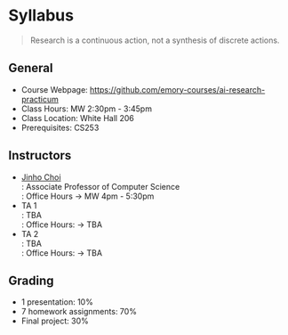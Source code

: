 # Syllabus

> Research is a continuous action, not a synthesis of discrete actions.

## General

* Course Webpage: https://github.com/emory-courses/ai-research-practicum
* Class Hours: MW 2:30pm - 3:45pm
* Class Location: White Hall 206
* Prerequisites: CS253

## Instructors

* [Jinho Choi](http://cs.emory.edu/~choi) <br>
  : Associate Professor of Computer Science <br>
  : Office Hours &rarr; MW 4pm - 5:30pm
* TA 1 <br>
  : TBA <br>
  : Office Hours: &rarr; TBA
* TA 2 <br>
  : TBA <br>
  : Office Hours: &rarr; TBA

## Grading

* 1 presentation: 10%
* 7 homework assignments: 70%
* Final project: 30%